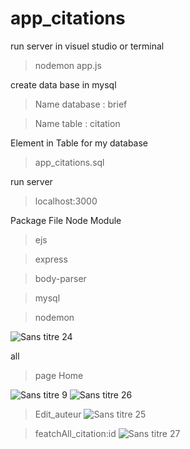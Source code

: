 # app_citations
run server in visuel studio or terminal
> nodemon app.js

create data base in mysql
> Name database : brief

> Name table : citation

Element in Table for my database

> app_citations.sql

run server 
>  localhost:3000

Package File Node Module
> ejs

> express

> body-parser

> mysql

> nodemon

![Sans titre 24](https://user-images.githubusercontent.com/57219106/85709144-dde42c00-b6dc-11ea-90ae-534a66ec27a9.jpg)

all 
> page Home

![Sans titre 9](https://user-images.githubusercontent.com/57219106/85709533-416e5980-b6dd-11ea-9c53-6be1ca7a3ed8.png)
![Sans titre 26](https://user-images.githubusercontent.com/57219106/85710321-0a4c7800-b6de-11ea-9efd-0e1c4a5f8d2f.jpg)


> Edit_auteur
![Sans titre 25](https://user-images.githubusercontent.com/57219106/85709980-b346a300-b6dd-11ea-801e-3027a0db6130.jpg)

> featchAll_citation:id
![Sans titre 27](https://user-images.githubusercontent.com/57219106/85710653-64e5d400-b6de-11ea-9fc5-bb057e58f96b.jpg)

